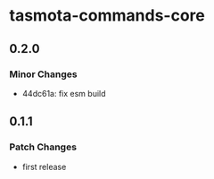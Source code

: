 # tasmota-commands-core

## 0.2.0

### Minor Changes

- 44dc61a: fix esm build

## 0.1.1

### Patch Changes

- first release
